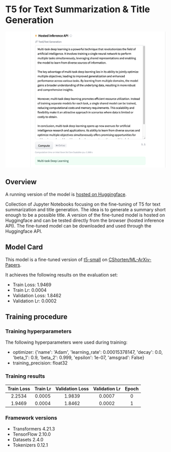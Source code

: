 # T5 for Text Summarization & Title Generation
<img src="./IMG/T5_API.png">

## Overview

A running version of the model is [hosted on Huggingface](https://huggingface.co/EdBianchi/T5-finetuned-abstracts).

Collection of Jupyter Notebooks focusing on the fine-tuning of T5 for text summarization and title generation. The idea is to generate a summary short enough to be a possible title. A version of the fine-tuned model is hosted on Huggingface and can be tested directly from the browser (hosted inference API). The fine-tuned model can be downloaded and used through the Huggingface API.

## Model Card

This model is a fine-tuned version of [t5-small](https://huggingface.co/t5-small) on [CShorten/ML-ArXiv-Papers](https://huggingface.co/datasets/CShorten/ML-ArXiv-Papers).

It achieves the following results on the evaluation set:
- Train Loss: 1.9469
- Train Lr: 0.0004
- Validation Loss: 1.8462
- Validation Lr: 0.0002

## Training procedure

### Training hyperparameters

The following hyperparameters were used during training:
- optimizer: {'name': 'Adam', 'learning_rate': 0.00015378147, 'decay': 0.0, 'beta_1': 0.9, 'beta_2': 0.999, 'epsilon': 1e-07, 'amsgrad': False}
- training_precision: float32

### Training results

| Train Loss | Train Lr | Validation Loss | Validation Lr | Epoch |
|:----------:|:--------:|:---------------:|:-------------:|:-----:|
| 2.2534     | 0.0005   | 1.9839          | 0.0007        | 0     |
| 1.9469     | 0.0004   | 1.8462          | 0.0002        | 1     |


### Framework versions

- Transformers 4.21.3
- TensorFlow 2.10.0
- Datasets 2.4.0
- Tokenizers 0.12.1


